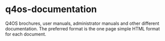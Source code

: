 # q4os-documentation
Q4OS brochures, user manuals, administrator manuals and other different documentation.
The preferred format is the one page simple HTML format for each document.
